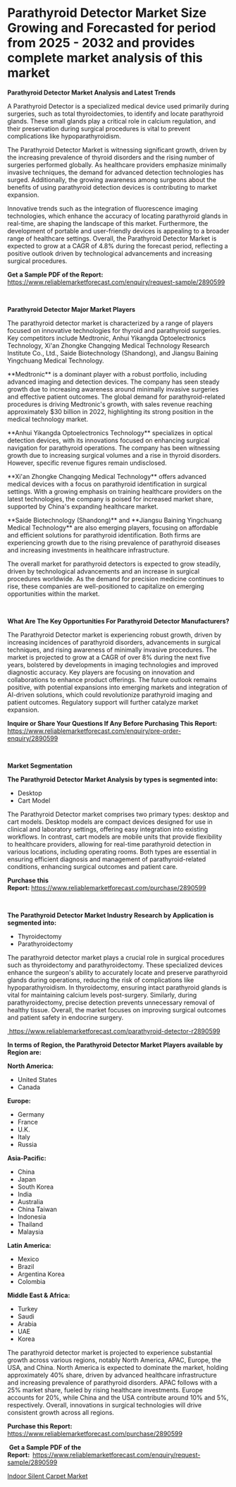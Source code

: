 <p><h1>Parathyroid Detector Market Size Growing and Forecasted for period from 2025 - 2032 and provides complete market analysis of this market</h1></p><p><strong>Parathyroid Detector Market Analysis and Latest Trends</strong></p>
<p><p>A Parathyroid Detector is a specialized medical device used primarily during surgeries, such as total thyroidectomies, to identify and locate parathyroid glands. These small glands play a critical role in calcium regulation, and their preservation during surgical procedures is vital to prevent complications like hypoparathyroidism.</p><p>The Parathyroid Detector Market is witnessing significant growth, driven by the increasing prevalence of thyroid disorders and the rising number of surgeries performed globally. As healthcare providers emphasize minimally invasive techniques, the demand for advanced detection technologies has surged. Additionally, the growing awareness among surgeons about the benefits of using parathyroid detection devices is contributing to market expansion.</p><p>Innovative trends such as the integration of fluorescence imaging technologies, which enhance the accuracy of locating parathyroid glands in real-time, are shaping the landscape of this market. Furthermore, the development of portable and user-friendly devices is appealing to a broader range of healthcare settings. Overall, the Parathyroid Detector Market is expected to grow at a CAGR of 4.8% during the forecast period, reflecting a positive outlook driven by technological advancements and increasing surgical procedures.</p></p>
<p><strong>Get a Sample PDF of the Report:&nbsp;</strong> <a href="https://www.reliablemarketforecast.com/enquiry/request-sample/2890599?utm_campaign=2755&utm_medium=2&utm_source=Github&utm_content=ia&utm_term=14032025&utm_id=parathyroid-detector">https://www.reliablemarketforecast.com/enquiry/request-sample/2890599</a></p>
<p>&nbsp;</p>
<p><strong>Parathyroid Detector Major Market Players</strong></p>
<p><p>The parathyroid detector market is characterized by a range of players focused on innovative technologies for thyroid and parathyroid surgeries. Key competitors include Medtronic, Anhui Yikangda Optoelectronics Technology, Xi'an Zhongke Changqing Medical Technology Research Institute Co., Ltd., Saide Biotechnology (Shandong), and Jiangsu Baining Yingchuang Medical Technology.</p><p>**Medtronic** is a dominant player with a robust portfolio, including advanced imaging and detection devices. The company has seen steady growth due to increasing awareness around minimally invasive surgeries and effective patient outcomes. The global demand for parathyroid-related procedures is driving Medtronic's growth, with sales revenue reaching approximately $30 billion in 2022, highlighting its strong position in the medical technology market.</p><p>**Anhui Yikangda Optoelectronics Technology** specializes in optical detection devices, with its innovations focused on enhancing surgical navigation for parathyroid operations. The company has been witnessing growth due to increasing surgical volumes and a rise in thyroid disorders. However, specific revenue figures remain undisclosed.</p><p>**Xi'an Zhongke Changqing Medical Technology** offers advanced medical devices with a focus on parathyroid identification in surgical settings. With a growing emphasis on training healthcare providers on the latest technologies, the company is poised for increased market share, supported by China's expanding healthcare market.</p><p>**Saide Biotechnology (Shandong)** and **Jiangsu Baining Yingchuang Medical Technology** are also emerging players, focusing on affordable and efficient solutions for parathyroid identification. Both firms are experiencing growth due to the rising prevalence of parathyroid diseases and increasing investments in healthcare infrastructure.</p><p>The overall market for parathyroid detectors is expected to grow steadily, driven by technological advancements and an increase in surgical procedures worldwide. As the demand for precision medicine continues to rise, these companies are well-positioned to capitalize on emerging opportunities within the market.</p></p>
<p>&nbsp;</p>
<p><strong>What Are The Key Opportunities For Parathyroid Detector Manufacturers?</strong></p>
<p><p>The Parathyroid Detector market is experiencing robust growth, driven by increasing incidences of parathyroid disorders, advancements in surgical techniques, and rising awareness of minimally invasive procedures. The market is projected to grow at a CAGR of over 8% during the next five years, bolstered by developments in imaging technologies and improved diagnostic accuracy. Key players are focusing on innovation and collaborations to enhance product offerings. The future outlook remains positive, with potential expansions into emerging markets and integration of AI-driven solutions, which could revolutionize parathyroid imaging and patient outcomes. Regulatory support will further catalyze market expansion.</p></p>
<p><strong>Inquire or Share Your Questions If Any Before Purchasing This Report:</strong> <a href="https://www.reliablemarketforecast.com/enquiry/pre-order-enquiry/2890599?utm_campaign=2755&utm_medium=2&utm_source=Github&utm_content=ia&utm_term=14032025&utm_id=parathyroid-detector">https://www.reliablemarketforecast.com/enquiry/pre-order-enquiry/2890599</a></p>
<p>&nbsp;</p>
<p><strong>Market Segmentation</strong></p>
<p><strong>The Parathyroid Detector Market Analysis by types is segmented into:</strong></p>
<p><ul><li>Desktop</li><li>Cart Model</li></ul></p>
<p><p>The Parathyroid Detector market comprises two primary types: desktop and cart models. Desktop models are compact devices designed for use in clinical and laboratory settings, offering easy integration into existing workflows. In contrast, cart models are mobile units that provide flexibility to healthcare providers, allowing for real-time parathyroid detection in various locations, including operating rooms. Both types are essential in ensuring efficient diagnosis and management of parathyroid-related conditions, enhancing surgical outcomes and patient care.</p></p>
<p><strong>Purchase this Report:&nbsp;</strong><a href="https://www.reliablemarketforecast.com/purchase/2890599?utm_campaign=2755&utm_medium=2&utm_source=Github&utm_content=ia&utm_term=14032025&utm_id=parathyroid-detector">https://www.reliablemarketforecast.com/purchase/2890599</a></p>
<p>&nbsp;</p>
<p><strong>The Parathyroid Detector Market Industry Research by Application is segmented into:</strong></p>
<p><ul><li>Thyroidectomy</li><li>Parathyroidectomy</li></ul></p>
<p><p>The parathyroid detector market plays a crucial role in surgical procedures such as thyroidectomy and parathyroidectomy. These specialized devices enhance the surgeon's ability to accurately locate and preserve parathyroid glands during operations, reducing the risk of complications like hypoparathyroidism. In thyroidectomy, ensuring intact parathyroid glands is vital for maintaining calcium levels post-surgery. Similarly, during parathyroidectomy, precise detection prevents unnecessary removal of healthy tissue. Overall, the market focuses on improving surgical outcomes and patient safety in endocrine surgery.</p></p>
<p><a href="https://www.reliablemarketforecast.com/parathyroid-detector-r2890599?utm_campaign=2755&utm_medium=2&utm_source=Github&utm_content=ia&utm_term=14032025&utm_id=parathyroid-detector">&nbsp;https://www.reliablemarketforecast.com/parathyroid-detector-r2890599</a></p>
<p><strong>In terms of Region, the Parathyroid Detector Market Players available by Region are:</strong></p>
<p>
    <p> <strong> North America: </strong>
        <ul>
            <li>United States</li>
            <li>Canada</li>
        </ul>
        </p> 
    <p> <strong> Europe: </strong>
        <ul>
            <li>Germany</li>
            <li>France</li>
            <li>U.K.</li>
            <li>Italy</li>
            <li>Russia</li>
        </ul>
        </p> 
    <p> <strong> Asia-Pacific: </strong>
        <ul>
            <li>China</li>
            <li>Japan</li>
            <li>South Korea</li>
            <li>India</li>
            <li>Australia</li>
            <li>China Taiwan</li>
            <li>Indonesia</li>
            <li>Thailand</li>
            <li>Malaysia</li>
        </ul>
        </p> 
    <p> <strong> Latin America: </strong>
        <ul>
            <li>Mexico</li>
            <li>Brazil</li>
            <li>Argentina Korea</li>
            <li>Colombia</li>
        </ul>
        </p> 
    <p> <strong> Middle East & Africa: </strong>
        <ul>
            <li>Turkey</li>
            <li>Saudi</li>
            <li>Arabia</li>
            <li>UAE</li>
            <li>Korea</li>
        </ul>
    </p>
    </p>
<p><p>The parathyroid detector market is projected to experience substantial growth across various regions, notably North America, APAC, Europe, the USA, and China. North America is expected to dominate the market, holding approximately 40% share, driven by advanced healthcare infrastructure and increasing prevalence of parathyroid disorders. APAC follows with a 25% market share, fueled by rising healthcare investments. Europe accounts for 20%, while China and the USA contribute around 10% and 5%, respectively. Overall, innovations in surgical technologies will drive consistent growth across all regions.</p></p>
<p><strong>Purchase this Report: </strong><a href="https://www.reliablemarketforecast.com/purchase/2890599?utm_campaign=2755&utm_medium=2&utm_source=Github&utm_content=ia&utm_term=14032025&utm_id=parathyroid-detector">https://www.reliablemarketforecast.com/purchase/2890599</a></p>
<p>&nbsp;<strong>Get a Sample PDF of the Report:&nbsp;&nbsp;</strong><a href="https://www.reliablemarketforecast.com/enquiry/request-sample/2890599?utm_campaign=2755&utm_medium=2&utm_source=Github&utm_content=ia&utm_term=14032025&utm_id=parathyroid-detector">https://www.reliablemarketforecast.com/enquiry/request-sample/2890599</a></p>
<p><strong></strong></p>
<p><p><a href="https://github.com/adyawafurber1/Market-Research-Report-List-1/blob/main/indoor-silent-carpet-market.md?utm_campaign=2755&utm_medium=2&utm_source=Github&utm_content=ia&utm_term=14032025&utm_id=parathyroid-detector">Indoor Silent Carpet Market</a></p></p>